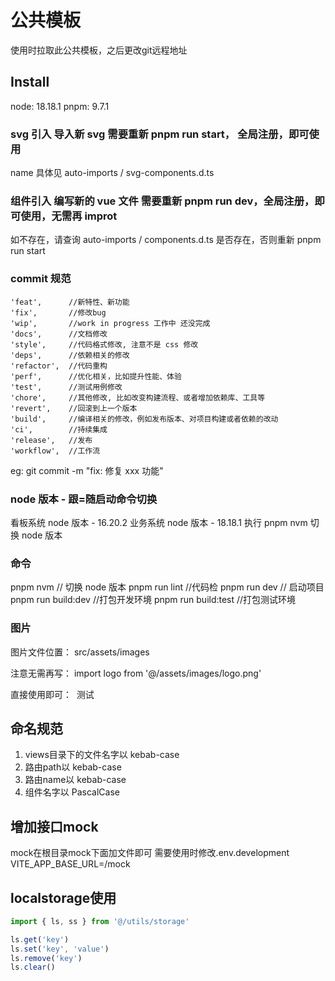 # 公共模板
使用时拉取此公共模板，之后更改git远程地址

## Install

node: 18.18.1
pnpm: 9.7.1

### svg 引入 导入新 svg 需要重新 pnpm run start， 全局注册，即可使用

 <SvgIcon name=" " />
 name 具体见 auto-imports / svg-components.d.ts

### 组件引入 编写新的 vue 文件 需要重新 pnpm run dev，全局注册，即可使用，无需再 improt

如不存在，请查询 auto-imports / components.d.ts 是否存在，否则重新 pnpm run start

### commit 规范

```
'feat',      //新特性、新功能
'fix',       //修改bug
'wip',       //work in progress 工作中 还没完成
'docs',      //文档修改
'style',     //代码格式修改, 注意不是 css 修改
'deps',      //依赖相关的修改
'refactor',  //代码重构
'perf',      //优化相关，比如提升性能、体验
'test',      //测试用例修改
'chore',     //其他修改, 比如改变构建流程、或者增加依赖库、工具等
'revert',    //回滚到上一个版本
'build',     //编译相关的修改，例如发布版本、对项目构建或者依赖的改动
'ci',        //持续集成
'release',   //发布
'workflow',  //工作流
```

eg: git commit -m "fix: 修复 xxx 功能"

### node 版本 - 跟=随启动命令切换

看板系统 node 版本 - 16.20.2
业务系统 node 版本 - 18.18.1 执行 pnpm nvm 切换 node 版本

### 命令

pnpm nvm // 切换 node 版本
pnpm run lint //代码检
pnpm run dev // 启动项目
pnpm run build:dev //打包开发环境
pnpm run build:test //打包测试环境

### 图片

图片文件位置： src/assets/images

注意无需再写： import logo from '@/assets/images/logo.png'

直接使用即可： <img :src="Logo" />
测试

## 命名规范

1. views目录下的文件名字以 kebab-case
2. 路由path以 kebab-case
3. 路由name以 kebab-case
4. 组件名字以 PascalCase

## 增加接口mock
mock在根目录mock下面加文件即可
需要使用时修改.env.development 
VITE_APP_BASE_URL=/mock


## localstorage使用
```ts
import { ls, ss } from '@/utils/storage'

ls.get('key')
ls.set('key', 'value')
ls.remove('key')
ls.clear()
```
